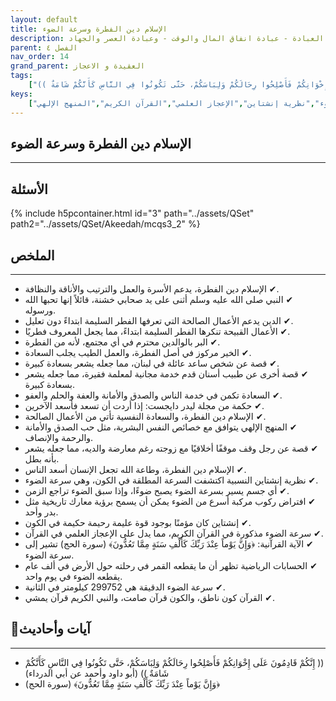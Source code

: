 ```yaml
---
layout: default
title: الإسلام دين الفطرة وسرعة الضوء
description: العبادة - عبادة انفاق المال والوقت - وعبادة العصر والجهاد
parent: الفصل ٤
nav_order: 14
grand_parent: العقيدة و الاعجاز
tags: 
    ["(( إِنَّكُمْ قَادِمُونَ عَلَى إِخْوَانِكُمْ فَأَصْلِحُوا رِحَالَكُمْ وَلِبَاسَكُمْ، حَتَّى تَكُونُوا فِي النَّاسِ كَأَنَّكُمْ شَامَةٌ ))","﴿وَإِنَّ يَوْماً عِنْدَ رَبِّكَ كَأَلْفِ سَنَةٍ مِمَّا تَعُدُّونَ﴾"]
keys:
    ["الإسلام","الفطرة","الأعمال الصالحة","الخير","السعادة","سرعة الضوء","نظرية إنشتاين","الإعجاز العلمي","القرآن الكريم","المنهج الإلهي"]
---
```

## ‏الإسلام دين الفطرة وسرعة الضوء
***
## الأسئلة 
{% include h5pcontainer.html id="3" path="../assets/QSet" path2="../assets/QSet/Akeedah/mcqs3_2" %}
## الملخص
***
- ‏✔ الإسلام دين الفطرة، يدعم الأسرة والعمل والترتيب والأناقة والنظافة. 
- ‏✔ النبي صلى الله عليه وسلم أثنى على يد صحابي خشنة، قائلاً إنها تحبها الله ورسوله. 
- ‏✔ الدين يدعم الأعمال الصالحة التي تعرفها الفطر السليمة ابتداءً دون تعليل. 
- ‏✔ الأعمال القبيحة تنكرها الفطر السليمة ابتداءً، مما يجعل المعروف فطريًا. 
- ‏✔ البر بالوالدين محترم في أي مجتمع، لأنه من الفطرة. 
- ‏✔ الخير مركوز في أصل الفطرة، والعمل الطيب يجلب السعادة. 
- ‏✔ قصة عن شخص ساعد عائلة في لبنان، مما جعله يشعر بسعادة كبيرة. 
- ‏✔ قصة أخرى عن طبيب أسنان قدم خدمة مجانية لمعلمة فقيرة، مما جعله يشعر بسعادة كبيرة. 
- ‏✔ السعادة تكمن في خدمة الناس والصدق والأمانة والعفة والحلم والعفو. 
- ‏✔ حكمة من مجلة ليدر دايجست: إذا أردت أن تسعد فأسعد الآخرين. 
- ‏✔ الإسلام دين الفطرة، والسعادة النفسية تأتي من الأعمال الصالحة. 
- ‏✔ المنهج الإلهي يتوافق مع خصائص النفس البشرية، مثل حب الصدق والأمانة والرحمة والإنصاف. 
- ‏✔ قصة عن رجل وقف موقفًا أخلاقيًا مع زوجته رغم معارضة والديه، مما جعله يشعر بأنه بطل. 
- ‏✔ الإسلام دين الفطرة، وطاعة الله تجعل الإنسان أسعد الناس. 
- ‏✔ نظرية إنشتاين النسبية اكتشفت السرعة المطلقة في الكون، وهي سرعة الضوء. 
- ‏✔ أي جسم يسير بسرعة الضوء يصبح ضوءًا، وإذا سبق الضوء تراجع الزمن. 
- ‏✔ افتراض ركوب مركبة أسرع من الضوء يمكن أن يسمح برؤية معارك تاريخية مثل بدر وأحد. 
- ‏✔ إنشتاين كان مؤمنًا بوجود قوة عليمة رحيمة حكيمة في الكون. 
- ‏✔ سرعة الضوء مذكورة في القرآن الكريم، مما يدل على الإعجاز العلمي في القرآن. 
- ‏✔ الآية القرآنية: ﴿وَإِنَّ يَوْماً عِنْدَ رَبِّكَ كَأَلْفِ سَنَةٍ مِمَّا تَعُدُّونَ﴾ (سورة الحج) تشير إلى سرعة الضوء. 
- ‏✔ الحسابات الرياضية تظهر أن ما يقطعه القمر في رحلته حول الأرض في ألف عام يقطعه الضوء في يوم واحد. 
- ‏✔ سرعة الضوء الدقيقة هي 299752 كيلومتر في الثانية. 
- ‏✔ القرآن كون ناطق، والكون قرآن صامت، والنبي الكريم قرآن يمشي. 

## 📜آيات وأحاديث
***
- ‏(( إِنَّكُمْ قَادِمُونَ عَلَى إِخْوَانِكُمْ فَأَصْلِحُوا رِحَالَكُمْ وَلِبَاسَكُمْ، حَتَّى تَكُونُوا فِي النَّاسِ كَأَنَّكُمْ شَامَةٌ )) (أبو داود وأحمد عن أبي الدرداء)
- ‏﴿وَإِنَّ يَوْماً عِنْدَ رَبِّكَ كَأَلْفِ سَنَةٍ مِمَّا تَعُدُّونَ﴾ (سورة الحج)

